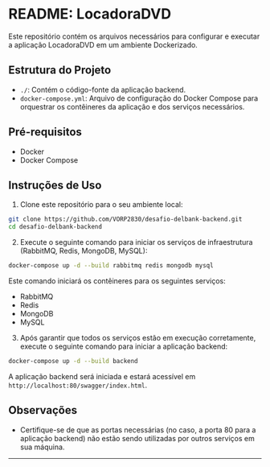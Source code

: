 # README: LocadoraDVD

Este repositório contém os arquivos necessários para configurar e executar a aplicação LocadoraDVD em um ambiente Dockerizado.

## Estrutura do Projeto

- `./`: Contém o código-fonte da aplicação backend.
- `docker-compose.yml`: Arquivo de configuração do Docker Compose para orquestrar os contêineres da aplicação e dos serviços necessários.

## Pré-requisitos

- Docker
- Docker Compose

## Instruções de Uso

1. Clone este repositório para o seu ambiente local:

```bash
git clone https://github.com/VORP2830/desafio-delbank-backend.git
cd desafio-delbank-backend
```

2. Execute o seguinte comando para iniciar os serviços de infraestrutura (RabbitMQ, Redis, MongoDB, MySQL):

```bash
docker-compose up -d --build rabbitmq redis mongodb mysql
```

Este comando iniciará os contêineres para os seguintes serviços:
- RabbitMQ
- Redis
- MongoDB
- MySQL

3. Após garantir que todos os serviços estão em execução corretamente, execute o seguinte comando para iniciar a aplicação backend:

```bash
docker-compose up -d --build backend
```

A aplicação backend será iniciada e estará acessível em `http://localhost:80/swagger/index.html`.

## Observações

- Certifique-se de que as portas necessárias (no caso, a porta 80 para a aplicação backend) não estão sendo utilizadas por outros serviços em sua máquina.
---
